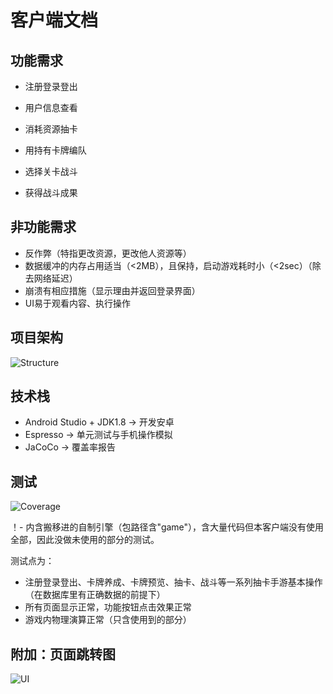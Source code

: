 # 客户端文档

## 功能需求

+ 注册登录登出

+ 用户信息查看
+ 消耗资源抽卡
+ 用持有卡牌编队
+ 选择关卡战斗
+ 获得战斗成果

## 非功能需求

+ 反作弊（特指更改资源，更改他人资源等）
+ 数据缓冲的内存占用适当（<2MB），且保持，启动游戏耗时小（<2sec）（除去网络延迟）
+ 崩溃有相应措施（显示理由并返回登录界面）
+ UI易于观看内容、执行操作

## 项目架构

![Structure](/doc_client_img1.png)

## 技术栈

+ Android Studio + JDK1.8 -> 开发安卓
+ Espresso -> 单元测试与手机操作模拟
+ JaCoCo -> 覆盖率报告

## 测试

![Coverage](/doc_client_img3.png)

！-  内含搬移进的自制引擎（包路径含"game"），含大量代码但本客户端没有使用全部，因此没做未使用的部分的测试。

测试点为：

+ 注册登录登出、卡牌养成、卡牌预览、抽卡、战斗等一系列抽卡手游基本操作（在数据库里有正确数据的前提下）
+ 所有页面显示正常，功能按钮点击效果正常
+ 游戏内物理演算正常（只含使用到的部分）

## 附加：页面跳转图

![UI](/doc_client_img2.png)
